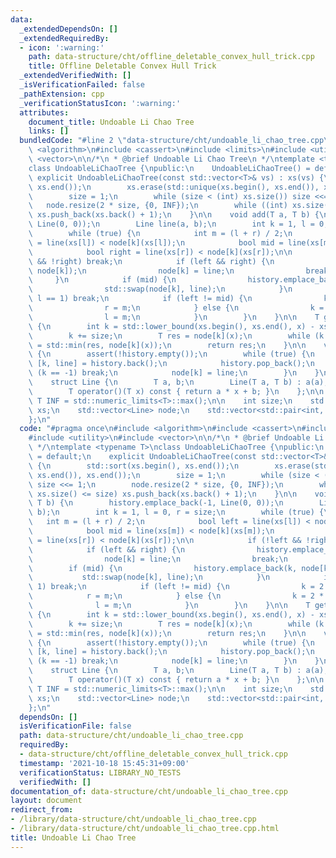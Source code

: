 ```yaml
---
data:
  _extendedDependsOn: []
  _extendedRequiredBy:
  - icon: ':warning:'
    path: data-structure/cht/offline_deletable_convex_hull_trick.cpp
    title: Offline Deletable Convex Hull Trick
  _extendedVerifiedWith: []
  _isVerificationFailed: false
  _pathExtension: cpp
  _verificationStatusIcon: ':warning:'
  attributes:
    document_title: Undoable Li Chao Tree
    links: []
  bundledCode: "#line 2 \"data-structure/cht/undoable_li_chao_tree.cpp\"\n#include\
    \ <algorithm>\n#include <cassert>\n#include <limits>\n#include <utility>\n#include\
    \ <vector>\n\n/*\n * @brief Undoable Li Chao Tree\n */\ntemplate <typename T>\n\
    class UndoableLiChaoTree {\npublic:\n    UndoableLiChaoTree() = default;\n   \
    \ explicit UndoableLiChaoTree(const std::vector<T>& vs) : xs(vs) {\n        std::sort(xs.begin(),\
    \ xs.end());\n        xs.erase(std::unique(xs.begin(), xs.end()), xs.end());\n\
    \        size = 1;\n        while (size < (int) xs.size()) size <<= 1;\n     \
    \   node.resize(2 * size, {0, INF});\n        while ((int) xs.size() <= size)\
    \ xs.push_back(xs.back() + 1);\n    }\n\n    void add(T a, T b) {\n        history.emplace_back(-1,\
    \ Line(0, 0));\n        Line line(a, b);\n        int k = 1, l = 0, r = size;\n\
    \        while (true) {\n            int m = (l + r) / 2;\n            bool left\
    \ = line(xs[l]) < node[k](xs[l]);\n            bool mid = line(xs[m]) < node[k](xs[m]);\n\
    \            bool right = line(xs[r]) < node[k](xs[r]);\n\n            if (!left\
    \ && !right) break;\n            if (left && right) {\n                history.emplace_back(k,\
    \ node[k]);\n                node[k] = line;\n                break;\n       \
    \     }\n            if (mid) {\n                history.emplace_back(k, node[k]);\n\
    \                std::swap(node[k], line);\n            }\n            if (r -\
    \ l == 1) break;\n            if (left != mid) {\n                k = 2 * k;\n\
    \                r = m;\n            } else {\n                k = 2 * k + 1;\n\
    \                l = m;\n            }\n        }\n    }\n\n    T get(T x) const\
    \ {\n        int k = std::lower_bound(xs.begin(), xs.end(), x) - xs.begin();\n\
    \        k += size;\n        T res = node[k](x);\n        while (k >>= 1) res\
    \ = std::min(res, node[k](x));\n        return res;\n    }\n\n    void undo()\
    \ {\n        assert(!history.empty());\n        while (true) {\n            auto\
    \ [k, line] = history.back();\n            history.pop_back();\n            if\
    \ (k == -1) break;\n            node[k] = line;\n        }\n    }\n\nprivate:\n\
    \    struct Line {\n        T a, b;\n        Line(T a, T b) : a(a), b(b) {}\n\
    \        T operator()(T x) const { return a * x + b; }\n    };\n\n    static constexpr\
    \ T INF = std::numeric_limits<T>::max();\n\n    int size;\n    std::vector<T>\
    \ xs;\n    std::vector<Line> node;\n    std::vector<std::pair<int, Line>> history;\n\
    };\n"
  code: "#pragma once\n#include <algorithm>\n#include <cassert>\n#include <limits>\n\
    #include <utility>\n#include <vector>\n\n/*\n * @brief Undoable Li Chao Tree\n\
    \ */\ntemplate <typename T>\nclass UndoableLiChaoTree {\npublic:\n    UndoableLiChaoTree()\
    \ = default;\n    explicit UndoableLiChaoTree(const std::vector<T>& vs) : xs(vs)\
    \ {\n        std::sort(xs.begin(), xs.end());\n        xs.erase(std::unique(xs.begin(),\
    \ xs.end()), xs.end());\n        size = 1;\n        while (size < (int) xs.size())\
    \ size <<= 1;\n        node.resize(2 * size, {0, INF});\n        while ((int)\
    \ xs.size() <= size) xs.push_back(xs.back() + 1);\n    }\n\n    void add(T a,\
    \ T b) {\n        history.emplace_back(-1, Line(0, 0));\n        Line line(a,\
    \ b);\n        int k = 1, l = 0, r = size;\n        while (true) {\n         \
    \   int m = (l + r) / 2;\n            bool left = line(xs[l]) < node[k](xs[l]);\n\
    \            bool mid = line(xs[m]) < node[k](xs[m]);\n            bool right\
    \ = line(xs[r]) < node[k](xs[r]);\n\n            if (!left && !right) break;\n\
    \            if (left && right) {\n                history.emplace_back(k, node[k]);\n\
    \                node[k] = line;\n                break;\n            }\n    \
    \        if (mid) {\n                history.emplace_back(k, node[k]);\n     \
    \           std::swap(node[k], line);\n            }\n            if (r - l ==\
    \ 1) break;\n            if (left != mid) {\n                k = 2 * k;\n    \
    \            r = m;\n            } else {\n                k = 2 * k + 1;\n  \
    \              l = m;\n            }\n        }\n    }\n\n    T get(T x) const\
    \ {\n        int k = std::lower_bound(xs.begin(), xs.end(), x) - xs.begin();\n\
    \        k += size;\n        T res = node[k](x);\n        while (k >>= 1) res\
    \ = std::min(res, node[k](x));\n        return res;\n    }\n\n    void undo()\
    \ {\n        assert(!history.empty());\n        while (true) {\n            auto\
    \ [k, line] = history.back();\n            history.pop_back();\n            if\
    \ (k == -1) break;\n            node[k] = line;\n        }\n    }\n\nprivate:\n\
    \    struct Line {\n        T a, b;\n        Line(T a, T b) : a(a), b(b) {}\n\
    \        T operator()(T x) const { return a * x + b; }\n    };\n\n    static constexpr\
    \ T INF = std::numeric_limits<T>::max();\n\n    int size;\n    std::vector<T>\
    \ xs;\n    std::vector<Line> node;\n    std::vector<std::pair<int, Line>> history;\n\
    };\n"
  dependsOn: []
  isVerificationFile: false
  path: data-structure/cht/undoable_li_chao_tree.cpp
  requiredBy:
  - data-structure/cht/offline_deletable_convex_hull_trick.cpp
  timestamp: '2021-10-18 15:45:31+09:00'
  verificationStatus: LIBRARY_NO_TESTS
  verifiedWith: []
documentation_of: data-structure/cht/undoable_li_chao_tree.cpp
layout: document
redirect_from:
- /library/data-structure/cht/undoable_li_chao_tree.cpp
- /library/data-structure/cht/undoable_li_chao_tree.cpp.html
title: Undoable Li Chao Tree
---
```

